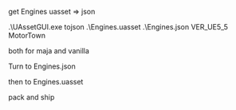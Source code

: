 get Engines uasset => json

.\UAssetGUI.exe tojson .\Engines.uasset .\Engines.json VER_UE5_5 MotorTown

both for maja and vanilla

Turn to Engines.json

then to Engines.uasset

pack and ship
